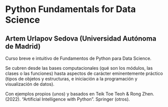 # Python Fundamentals for Data Science

## Artem Urlapov Sedova (Universidad Autónoma de Madrid)

Curso breve e intuitivo de Fundamentos de Python para Data Science.

Se cubren desde las bases computacionales (qué son los módulos, las clases o las funciones) hasta aspectos de carácter eminentemente práctico (tipos de objetos y estructuras, e iniciación a la programación y visualización de datos).

Con ejemplos propios (unos) y basados en Teik Toe Teoh & Rong Zhen. (2022). “Artificial Intelligence with Python”. Springer (otros).
